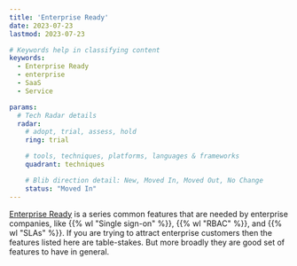 ```yaml
---
title: 'Enterprise Ready'
date: 2023-07-23
lastmod: 2023-07-23

# Keywords help in classifying content
keywords:
  - Enterprise Ready
  - enterprise
  - SaaS
  - Service

params:
  # Tech Radar details
  radar:
    # adopt, trial, assess, hold
    ring: trial

    # tools, techniques, platforms, languages & frameworks
    quadrant: techniques

    # Blib direction detail: New, Moved In, Moved Out, No Change
    status: "Moved In"
---
```


[Enterprise Ready](https://www.enterpriseready.io/) is a series common features that are needed by enterprise companies, like {{% wl "Single sign-on" %}}, {{% wl "RBAC" %}}, and {{% wl "SLAs" %}}.  If you are trying to attract enterprise customers then the features listed here are table-stakes.  But more broadly they are good set of features to have in general.

<!--more-->
